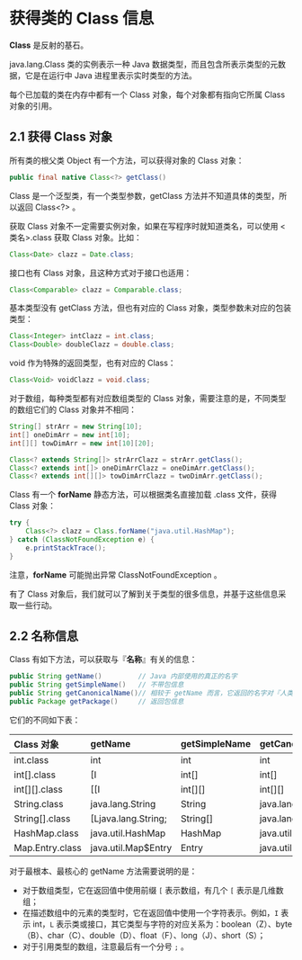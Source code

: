 # 获得类的 Class 信息

**Class** 是反射的基石。


java.lang.Class 类的实例表示一种 Java 数据类型，而且包含所表示类型的元数据，它是在运行中 Java 进程里表示实时类型的方法。

每个已加载的类在内存中都有一个 Class 对象，每个对象都有指向它所属 Class 对象的引用。

## 2.1 获得 Class 对象

所有类的根父类 Object 有一个方法，可以获得对象的 Class 对象：

```java
public final native Class<?> getClass()
```

Class 是一个泛型类，有一个类型参数，getClass 方法并不知道具体的类型，所以返回 Class\<?> 。

获取 Class 对象不一定需要实例对象，如果在写程序时就知道类名，可以使用 \<类名>.class 获取 Class 对象。比如：

```java
Class<Date> clazz = Date.class;
```

接口也有 Class 对象，且这种方式对于接口也适用：

```java
Class<Comparable> clazz = Comparable.class;
```

基本类型没有 getClass 方法，但也有对应的 Class 对象，类型参数未对应的包装类型：

```java
Class<Integer> intClazz = int.class;
Class<Double> doubleClazz = double.class;
```

void 作为特殊的返回类型，也有对应的 Class：

```java
Class<Void> voidClazz = void.class;
```

对于数组，每种类型都有对应数组类型的 Class 对象，需要注意的是，不同类型的数组它们的 Class 对象并不相同：

```java
String[] strArr = new String[10];
int[] oneDimArr = new int[10];
int[][] towDimArr = new int[10][20];

Class<? extends String[]> strArrClazz = strArr.getClass();
Class<? extends int[]> oneDimArrClazz = oneDimArr.getClass();
Class<? extends int[][]> towDimArrClazz = twoDimArr.getClass();
```

Class 有一个 **forName** 静态方法，可以根据类名直接加载 .class 文件，获得 Class 对象：

```java
try {
    Class<?> clazz = Class.forName("java.util.HashMap");
} catch (ClassNotFoundException e) {
    e.printStackTrace();
}
```

注意，**forName** 可能抛出异常 ClassNotFoundException 。

有了 Class 对象后，我们就可以了解到关于类型的很多信息，并基于这些信息采取一些行动。

## 2.2 名称信息

Class 有如下方法，可以获取与『**名称**』有关的信息：

```java
public String getName()         // Java 内部使用的真正的名字
public String getSimpleName()   // 不带包信息
public String getCanonicalName()// 相较于 getName 而言，它返回的名字对『人类』来说更友好。
public Package getPackage()     // 返回包信息
```

它们的不同如下表：

| Class 对象        | getName               | getSimpleName | getCanonicalName      | getPackage |
| :-                | :-                    | :-            | :-                    | :-        |
| int.class         | int                   | int           | int                   | null      |
| int[].class       | [I                    | int[]         | int[]                 | null      |
| int[][].class     | [[I                   | int[][]       | int[][]               | null      |
| String.class      | java.lang.String      | String        | java.lang.String      | java.lang |
| String[].class    | [Ljava.lang.String;   | String[]      | java.lang.String[]    | null      |
| HashMap.class     | java.util.HashMap     | HashMap       | java.util.HashMap     | java.util | 
| Map.Entry.class   | java.util.Map$Entry   | Entry         | java.util.Map.Entry   | java.util |  

对于最根本、最核心的 getName 方法需要说明的是：

- 对于数组类型，它在返回值中使用前缀 `[` 表示数组，有几个 `[` 表示是几维数组；
- 在描述数组中的元素的类型时，它在返回值中使用一个字符表示。例如，`I` 表示 int，`L` 表示类或接口，其它类型与字符的对应关系为：boolean（Z）、byte（B）、char（C）、double（D）、float（F）、long（J）、short（S）；
- 对于引用类型的数组，注意最后有一个分号 `;` 。

